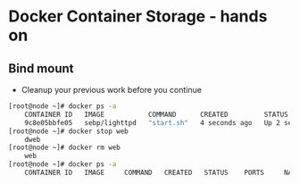 # Docker Container Storage - hands on

## Bind mount
* Cleanup your previous work before you continue
```bash
[root@node ~]# docker ps -a
	CONTAINER ID   IMAGE           COMMAND      CREATED         STATUS         PORTS                               NAMES
	9c8e05bbfe05   sebp/lighttpd   "start.sh"   4 seconds ago   Up 2 seconds   0.0.0.0:80->80/tcp, :::80->80/tcp   web
[root@node ~]# docker stop web
	dweb
[root@node ~]# docker rm web
	web
[root@node ~]# docker ps -a
	CONTAINER ID   IMAGE     COMMAND   CREATED   STATUS    PORTS     NAMES
```

<!--stackedit_data:
eyJoaXN0b3J5IjpbMjA5MDE5MTMyOCwxNzcyODAyNDU2LDE2OD
E3ODE4MDddfQ==
-->